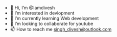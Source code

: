 - 👋 Hi, I’m @Iamdivesh
- 👀 I’m interested in devlopment 
- 🌱 I’m currently learning Web development
- 💞️ I’m looking to collaborate for youtube
- 📫 How to reach me singh_divesh@outlook.com

<!---
Iamdivesh/Iamdivesh is a ✨ special ✨ repository because its `README.md` (this file) appears on your GitHub profile.
You can click the Preview link to take a look at your changes.
--->

